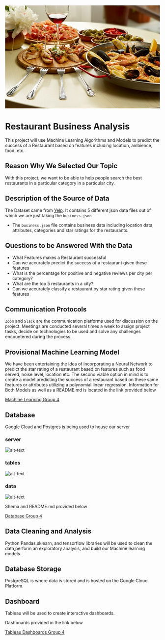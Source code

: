 ![image](https://github.com/abtieku/group4-project/blob/main/Resources/Restaurant.jpg)
# Restaurant Business Analysis
 
This project will use Machine Learning Algorithms and Models to predict the success of a Restaurant based on features including location, ambience, food, etc.
 
 
## Reason Why We Selected Our Topic
 
With this project, we want to be able to help people search the best restaurants in a particular category in a particular city.
 
## Description of the Source of Data
 
The Dataset came from [Yelp](https://www.yelp.com/dataset). It contains 5 different json data files out of which we are just taking the ```business.json```
- The ```business.json``` file contains business data including location data, attributes, categories and star ratings for the restaurants.
 
## Questions to be Answered With the Data
 
- What Features makes a Restaurant successful
- Can we accurately predict the success of a restaurant given these features
- What is the percentage for positive and negative reviews per city per category?
- What are the top 5 restaurants in a city?
- Can we accurately classify a restaurant by star rating given these features
 
## Communication Protocols
 
```Zoom``` and ```Slack``` are the communication platforms used for discussion on the project. Meetings are conducted several times a week to assign project tasks, decide on technologies to be used and solve any challenges encountered during the process.
 
## Provisional Machine Learning Model
 
We have been entertaining the idea of incorporating a Neural Network to predict the star rating of a restaurant based on features such as food served, noise level, location etc. The second viable option in mind is to create a model predicting the success of a restaurant based on these same features or attributes utilizing a polynomial linear regression. Information for Both Models as well as a README.md is located in the link provided below
 
[Machine Learning Group 4](https://github.com/abtieku/group4-project/tree/main/Machine_Learning)
 
 
## Database

Google Cloud and Postgres is being used to house our server

### server
![alt-text](https://github.com/abtieku/group4-project/blob/main/Resources/server.png)

### tables
![alt-text](https://github.com/abtieku/group4-project/blob/main/Resources/tables.png)

### data
![alt-text](https://github.com/abtieku/group4-project/blob/main/Resources/data.png)

Shema and README.md provided below

[Database Group 4](https://github.com/abtieku/group4-project/tree/main/Database)

## Data Cleaning and Analysis
 
Python Pandas,sklearn, and tensorflow libraries will be used to clean the data,perform an exploratory analysis, and build our Machine learning models.
 
## Database Storage
 
PostgreSQL is where data is stored and is hosted on the Google Cloud Platform.
 
## Dashboard
 
Tableau will be used to create interactive dashboards.
 
Dashboards provided in the link below
 
[Tableau Dashboards Group 4](https://github.com/abtieku/group4-project/tree/shanu_segment2/Dashboard/Tableau)
 


